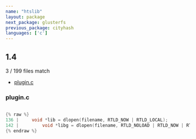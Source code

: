 ```yaml
---
name: "htslib"
layout: package
next_package: glusterfs
previous_package: cityhash
languages: ['c']
---
```

## 1.4
3 / 199 files match

 - [plugin.c](#pluginc)

### plugin.c

```c

{% raw %}
136 |     void *lib = dlopen(filename, RTLD_NOW | RTLD_LOCAL);
142 |         void *libg = dlopen(filename, RTLD_NOLOAD | RTLD_NOW | RTLD_GLOBAL);
{% endraw %}

```